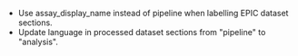 - Use assay_display_name instead of pipeline when labelling EPIC dataset sections.
- Update language in processed dataset sections from "pipeline" to "analysis".